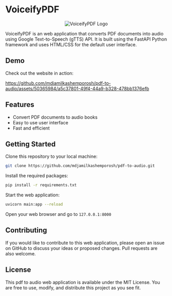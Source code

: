 # VoiceifyPDF
<p align="center">
  <img src="https://github.com/mdjamilkashemporosh/pdf-to-audio-AI/blob/master/static/logo.png?raw=true" alt="VoiceifyPDF Logo">
</p>

VoiceifyPDF is an web application that converts PDF documents into audio using Google Text-to-Speech (gTTS) API. 
It is built using the FastAPI Python framework and uses HTML/CSS for the default user interface.

## Demo

Check out the website in action:

https://github.com/mdjamilkashemporosh/pdf-to-audio/assets/50365984/a5c37801-49f4-44a9-b328-478bb1376efb

## Features

- Convert PDF documents to audio books
- Easy to use user interface
- Fast and efficient

## Getting Started

Clone this repository to your local machine:

```bash 
git clone https://github.com/mdjamilkashemporosh/pdf-to-audio.git
```

Install the required packages:
```bash
pip install -r requirements.txt
```

Start the web application:
```bash
uvicorn main:app --reload
```
Open your web browser and go to ```127.0.0.1:8000```

## Contributing

If you would like to contribute to this web application, please open an issue on GitHub to discuss your ideas or proposed changes. Pull requests are also welcome.

## License

This pdf to audio web application is available under the MIT License. You are free to use, modify, and distribute this project as you see fit.
